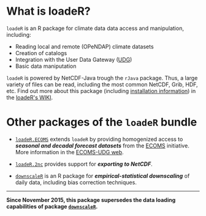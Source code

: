 What is loadeR?
===============

`loadeR` is an R package for climate data data access and manipulation, including:
 * Reading local and remote (OPeNDAP) climate datasets
 * Creation of catalogs
 * Integration with the User Data Gateway ([UDG](http://www.meteo.unican.es/udg-wiki))
 * Basic data maniputation 

`loadeR` is powered by NetCDF-Java trough the `rJava` package. Thus, a large variety of files can be read, including the most common NetCDF, Grib, HDF, etc. Find out more about this package (including [installation information](https://github.com/SantanderMetGroup/loadeR/wiki/Installation)) in the [loadeR's WIKI](https://github.com/SantanderMetGroup/loadeR/wiki).

# Other packages of the `loadeR` bundle

 * [`loadeR.ECOMS`](https://github.com/SantanderMetGroup/loadeR.ECOMS/) extends `loadeR` by providing homogenized access to ***seasonal and decadal forecast datasets*** from the [ECOMS](http://www.eu-ecoms.eu) initiative. More information in the [ECOMS-UDG web](https://meteo.unican.es/trac/wiki/udg/ecoms). 

 * [`loadeR.2nc`](https://github.com/SantanderMetGroup/loadeR.2nc/) provides support for ***exporting to NetCDF***.

 * [`downscaleR`](https://github.com/SantanderMetGroup/downscaleR) is an R package for ***empirical-statistical downscaling*** of daily data, including bias correction techniques.  

---
**Since November 2015, this package supersedes the data loading capabilities of package [`downscaleR`](https://github.com/SantanderMetGroup/downscaleR).**



